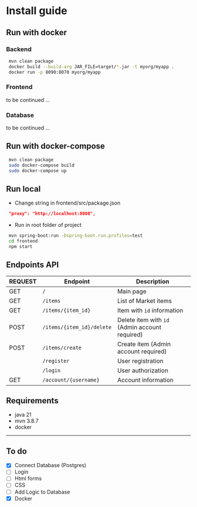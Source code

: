 # Install guide

## Run with docker

### Backend
```bash
 mvn clean package
 docker build --build-arg JAR_FILE=target/*.jar -t myorg/myapp .
 docker run -p 8090:8070 myorg/myapp
```

### Frontend
to be continued ...

### Database
to be continued ...

## Run with docker-compose

```bash
 mvn clean package
 sudo docker-compose build
 sudo docker-compose up
```

## Run local

- Change string in frontend/src/package.json
```json
 "proxy": "http://localhost:8080",
```

- Run in root folder of project
```bash
 mvn spring-boot:run -Dspring-boot.run.profiles=test
 cd frontend
 npm start
```

## Endpoints API

| REQUEST | Endpoint                  | Description                                    |
|---------|---------------------------|------------------------------------------------|
| GET     | `/`                       | Main page                                      |
| GET     | `/items`                  | List of Market items                           |
| GET     | `/items/{item_id}`        | Item with `id` information                     |
| POST    | `/items/{item_id}/delete` | Delete item with `id` (Admin account required) |
| POST    | `/items/create`           | Create item (Admin account required)           |
|         | `/register`               | User registration                              |
|         | `/login`                  | User authorization                             |
| GET     | `/account/{username}`     | Account information                            |


## Requirements

* java 21
* mvn 3.8.7
* docker

---

## To do
- [x] Connect Database (Postgres)
- [ ] Login 
- [ ] Html forms
- [ ] CSS
- [ ] Add Logic to Database
- [x] Docker